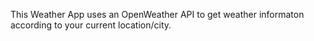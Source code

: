 This Weather App uses an OpenWeather API to get weather informaton according to your current location/city.
